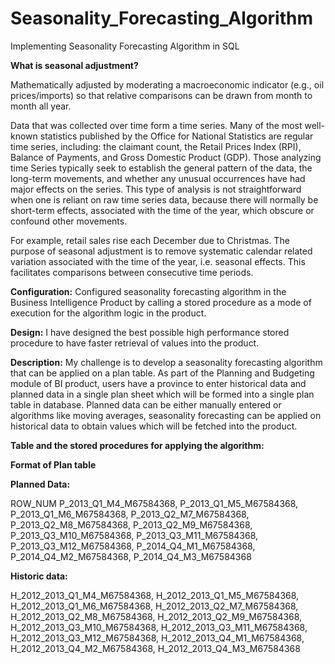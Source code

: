 # Seasonality_Forecasting_Algorithm
Implementing Seasonality Forecasting Algorithm in SQL

**What is seasonal adjustment?**

Mathematically adjusted by moderating a macroeconomic indicator (e.g., oil prices/imports) so that relative comparisons can be drawn from month to month all year.

Data that was collected over time form a time series. Many of the most well-known statistics published by the Office for National Statistics are regular time series, including: the claimant count, the Retail Prices Index (RPI), Balance of Payments, and Gross Domestic Product (GDP). Those analyzing time Series typically seek to establish the general pattern of the data, the long-term movements, and whether any unusual occurrences have had major effects on the series. This type of analysis is not straightforward when one is reliant on raw time series data, because there will normally be short-term effects, associated with the time of the year, which obscure or confound other movements.

For example, retail sales rise each December due to Christmas. The purpose of seasonal adjustment is to remove systematic calendar related variation associated with the time of the year, i.e. seasonal effects. This facilitates comparisons between consecutive time periods.  

**Configuration:**
Configured seasonality forecasting algorithm in the Business Intelligence Product by calling a stored procedure as a mode of execution for the algorithm logic in the product.

**Design:**
I have designed the best possible high performance stored procedure to have faster retrieval of values into the product.

**Description:**
My challenge is to develop a seasonality forecasting algorithm that can be applied on a plan table.
As part of the Planning and Budgeting module of BI product, users have a province to enter historical data and planned data in a single plan sheet which will be formed into a single plan table in database.
Planned data can be either manually entered or algorithms like moving averages, seasonality forecasting can be applied on historical data to obtain values which will be fetched into the product.

**Table and the stored procedures for applying the algorithm:**

**Format of Plan table**

**Planned Data:**

ROW_NUM
P_2013_Q1_M4_M67584368,
P_2013_Q1_M5_M67584368,
P_2013_Q1_M6_M67584368,
P_2013_Q2_M7_M67584368,
P_2013_Q2_M8_M67584368,
P_2013_Q2_M9_M67584368,
P_2013_Q3_M10_M67584368,
P_2013_Q3_M11_M67584368,
P_2013_Q3_M12_M67584368,
P_2014_Q4_M1_M67584368,
P_2014_Q4_M2_M67584368,
P_2014_Q4_M3_M67584368

**Historic data:**

H_2012_2013_Q1_M4_M67584368,
H_2012_2013_Q1_M5_M67584368,
H_2012_2013_Q1_M6_M67584368,
H_2012_2013_Q2_M7_M67584368,
H_2012_2013_Q2_M8_M67584368,
H_2012_2013_Q2_M9_M67584368,
H_2012_2013_Q3_M10_M67584368,
H_2012_2013_Q3_M11_M67584368,
H_2012_2013_Q3_M12_M67584368,
H_2012_2013_Q4_M1_M67584368,
H_2012_2013_Q4_M2_M67584368,
H_2012_2013_Q4_M3_M67584368
